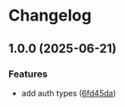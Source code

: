 # Changelog

## 1.0.0 (2025-06-21)


### Features

* add auth types ([6fd45da](https://github.com/peeranat-dan/firebase-helpers/commit/6fd45daa35591d3c87ca2d0b4b20bc61df789388))
